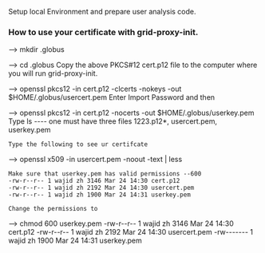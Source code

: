 Setup local Environment and prepare user analysis code.

### How to use your certificate with grid-proxy-init.
--> mkdir .globus

--> cd .globus
    Copy the above PKCS#12 cert.p12 file to the computer where you will run grid-proxy-init.

--> openssl pkcs12 -in cert.p12 -clcerts -nokeys -out $HOME/.globus/usercert.pem
    Enter Import Password and then

--> openssl pkcs12 -in cert.p12 -nocerts -out $HOME/.globus/userkey.pem
    Type ls ---- one must have three files 1223.p12*, usercert.pem, userkey.pem

    Type the following to see ur certifcate
--> openssl x509 -in usercert.pem -noout -text | less

    Make sure that userkey.pem has valid permissions --600
    -rw-r--r-- 1 wajid zh 3146 Mar 24 14:30 cert.p12
    -rw-r--r-- 1 wajid zh 2192 Mar 24 14:30 usercert.pem
    -rw-r--r-- 1 wajid zh 1900 Mar 24 14:31 userkey.pem

    Change the permissions to
--> chmod 600 userkey.pem
    -rw-r--r-- 1 wajid zh 3146 Mar 24 14:30 cert.p12
    -rw-r--r-- 1 wajid zh 2192 Mar 24 14:30 usercert.pem
    -rw------- 1 wajid zh 1900 Mar 24 14:31 userkey.pem
